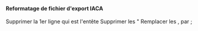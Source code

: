 #### Reformatage de fichier d'export IACA


Supprimer la 1er ligne qui est l'entête
Supprimer les "
Remplacer les , par ;

